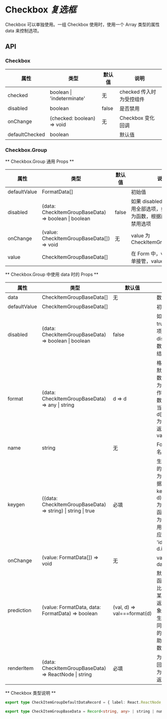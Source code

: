# Checkbox _复选框_

Checkbox 可以单独使用。一组 Checkbox 使用时，使用一个 Array 类型的属性 data 来控制选项。

<example />

## API

### Checkbox

| 属性           | 类型                       | 默认值 | 说明                     |
| -------------- | -------------------------- | ------ | ------------------------ |
| checked        | boolean \| 'indeterminate' | 无     | checked 传入时为受控组件 |
| disabled       | boolean                    | false  | 是否禁用                 |
| onChange       | (checked: boolean) => void | 无     | Checkbox 变化回调        |
| defaultChecked | boolean                    |        | 默认值                   |

### Checkbox.Group

** Checkbox.Group 通用 Props **

| 属性         | 类型                                                 | 默认值 | 说明                                                                                |
| ------------ | ---------------------------------------------------- | ------ | ----------------------------------------------------------------------------------- |
| defaultValue | FormatData[]                                         |        | 初始值                                                                              |
| disabled     | (data: CheckItemGroupBaseData) => boolean \| boolean | false  | 如果 disabled 为 true，禁用全部选项，如果 disabled 为函数，根据函数反回结果禁用选项 |
| onChange     | (value: CheckItemGroupBaseData[]) => void            | 无     | value 为 CheckItemGroupBaseData                                                     |
| value        | CheckItemGroupBaseData[]                             |        | 在 Form 中，value 会被表单接管，value 无效                                          |

** Checkbox.Group 中使用 data 时的 Props **

| 属性         | 类型                                                         | 默认值                      | 说明                                                                                                                                                                                          |
| ------------ | ------------------------------------------------------------ | --------------------------- | --------------------------------------------------------------------------------------------------------------------------------------------------------------------------------------------- |
| data         | CheckItemGroupBaseData[]                                     | 无                          | 数据项                                                                                                                                                                                        |
| defaultValue | CheckItemGroupBaseData[]                                     |                             | 初始值                                                                                                                                                                                        |
| disabled     | (data: CheckItemGroupBaseData) => boolean \| boolean         | false                       | 如果 disabled 为 true，禁用全部选项，如果 disabled 为函数，根据函数反回结果禁用选项                                                                                                           |
| format       | (data: CheckItemGroupBaseData) => any \| string              | d => d                      | 格式化 value<br />默认值，返回原始数据<br />为 string 时，会作为 key 从原始数据中获取值，相当于 (d) => d[format]<br /> 为函数时，以函数返回结果作为 value                                     |
| name         | string                                                       | 无                          | Form 存取数据的名称                                                                                                                                                                           |
| keygen       | ((data: CheckItemGroupBaseData) => string) \| string \| true | 必填                        | 生成每一项 key 的辅助方法<br />为 true 时，以数据项本身作为 key，相当于 (d => d)<br />为函数时，使用此函数返回值<br />为 string 时，使用这个 string 对应的数据值。如 'id'，相当于 (d => d.id) |
| onChange     | (value: FormatData[]) => void                                | 无                          | value 为 datum.getValue()                                                                                                                                                                     |
| prediction   | (value: FormatData, data: FormatData) => boolean             | (val, d) => val===format(d) | 默认使用 format 函数执行的结果来比较是否匹配，在某些情况下（例如返回原始数据的对象，更新数据时，生成了一个值相同，非同一个对象的选项），需要借助 prediction 函数来判断是否匹配                |
| renderItem   | (data: CheckItemGroupBaseData) => ReactNode \| string        | 必填                        | 为 string 时，返回 d\[string]<br />为 function 时，返回函数结果                                                                                                                               |

** Checkbox 类型说明 **

```typescript
export type CheckItemGroupDefaultDataRecord = { label: React.ReactNode; value: string | number }

export type CheckItemGroupBaseData = Record<string, any> | string | number
```
